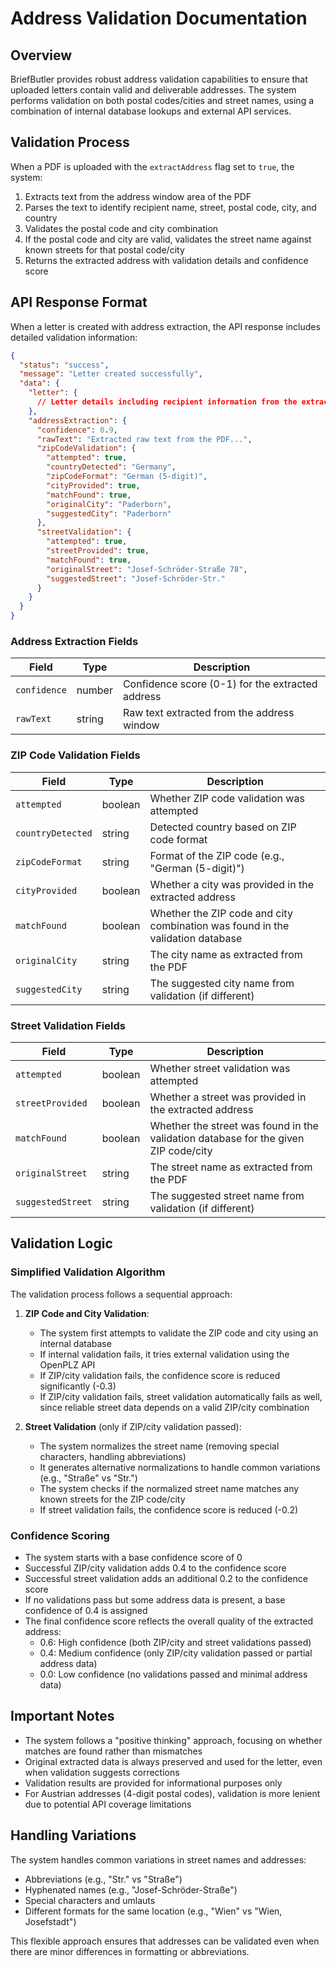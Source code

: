 # Address Validation Documentation

## Overview

BriefButler provides robust address validation capabilities to ensure that uploaded letters contain valid and deliverable addresses. The system performs validation on both postal codes/cities and street names, using a combination of internal database lookups and external API services.

## Validation Process

When a PDF is uploaded with the `extractAddress` flag set to `true`, the system:

1. Extracts text from the address window area of the PDF
2. Parses the text to identify recipient name, street, postal code, city, and country
3. Validates the postal code and city combination
4. If the postal code and city are valid, validates the street name against known streets for that postal code/city
5. Returns the extracted address with validation details and confidence score

## API Response Format

When a letter is created with address extraction, the API response includes detailed validation information:

```json
{
  "status": "success",
  "message": "Letter created successfully",
  "data": {
    "letter": {
      // Letter details including recipient information from the extracted address
    },
    "addressExtraction": {
      "confidence": 0.9,
      "rawText": "Extracted raw text from the PDF...",
      "zipCodeValidation": {
        "attempted": true,
        "countryDetected": "Germany",
        "zipCodeFormat": "German (5-digit)",
        "cityProvided": true,
        "matchFound": true,
        "originalCity": "Paderborn",
        "suggestedCity": "Paderborn"
      },
      "streetValidation": {
        "attempted": true,
        "streetProvided": true,
        "matchFound": true,
        "originalStreet": "Josef-Schröder-Straße 78",
        "suggestedStreet": "Josef-Schröder-Str."
      }
    }
  }
}
```

### Address Extraction Fields

| Field | Type | Description |
|-------|------|-------------|
| `confidence` | number | Confidence score (0-1) for the extracted address |
| `rawText` | string | Raw text extracted from the address window |

### ZIP Code Validation Fields

| Field | Type | Description |
|-------|------|-------------|
| `attempted` | boolean | Whether ZIP code validation was attempted |
| `countryDetected` | string | Detected country based on ZIP code format |
| `zipCodeFormat` | string | Format of the ZIP code (e.g., "German (5-digit)") |
| `cityProvided` | boolean | Whether a city was provided in the extracted address |
| `matchFound` | boolean | Whether the ZIP code and city combination was found in the validation database |
| `originalCity` | string | The city name as extracted from the PDF |
| `suggestedCity` | string | The suggested city name from validation (if different) |

### Street Validation Fields

| Field | Type | Description |
|-------|------|-------------|
| `attempted` | boolean | Whether street validation was attempted |
| `streetProvided` | boolean | Whether a street was provided in the extracted address |
| `matchFound` | boolean | Whether the street was found in the validation database for the given ZIP code/city |
| `originalStreet` | string | The street name as extracted from the PDF |
| `suggestedStreet` | string | The suggested street name from validation (if different) |

## Validation Logic

### Simplified Validation Algorithm

The validation process follows a sequential approach:

1. **ZIP Code and City Validation**:
   - The system first attempts to validate the ZIP code and city using an internal database
   - If internal validation fails, it tries external validation using the OpenPLZ API
   - If ZIP/city validation fails, the confidence score is reduced significantly (-0.3)
   - If ZIP/city validation fails, street validation automatically fails as well, since reliable street data depends on a valid ZIP/city combination

2. **Street Validation** (only if ZIP/city validation passed):
   - The system normalizes the street name (removing special characters, handling abbreviations)
   - It generates alternative normalizations to handle common variations (e.g., "Straße" vs "Str.")
   - The system checks if the normalized street name matches any known streets for the ZIP code/city
   - If street validation fails, the confidence score is reduced (-0.2)

### Confidence Scoring

- The system starts with a base confidence score of 0
- Successful ZIP/city validation adds 0.4 to the confidence score
- Successful street validation adds an additional 0.2 to the confidence score
- If no validations pass but some address data is present, a base confidence of 0.4 is assigned
- The final confidence score reflects the overall quality of the extracted address:
  - 0.6: High confidence (both ZIP/city and street validations passed)
  - 0.4: Medium confidence (only ZIP/city validation passed or partial address data)
  - 0.0: Low confidence (no validations passed and minimal address data)

## Important Notes

- The system follows a "positive thinking" approach, focusing on whether matches are found rather than mismatches
- Original extracted data is always preserved and used for the letter, even when validation suggests corrections
- Validation results are provided for informational purposes only
- For Austrian addresses (4-digit postal codes), validation is more lenient due to potential API coverage limitations

## Handling Variations

The system handles common variations in street names and addresses:

- Abbreviations (e.g., "Str." vs "Straße")
- Hyphenated names (e.g., "Josef-Schröder-Straße")
- Special characters and umlauts
- Different formats for the same location (e.g., "Wien" vs "Wien, Josefstadt")

This flexible approach ensures that addresses can be validated even when there are minor differences in formatting or abbreviations. 